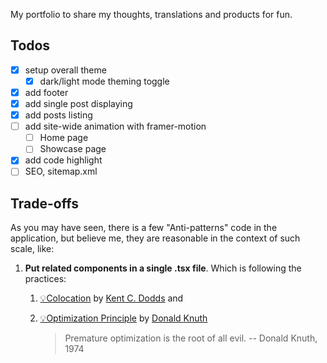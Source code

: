 My portfolio to share my thoughts, translations and products for fun.

## Todos

- [x] setup overall theme
  - [x] dark/light mode theming toggle
- [x] add footer
- [x] add single post displaying
- [x] add posts listing
- [ ] add site-wide animation with framer-motion
  - [ ] Home page
  - [ ] Showcase page
- [x] add code highlight
- [ ] SEO, sitemap.xml

## Trade-offs

As you may have seen, there is a few "Anti-patterns" code in the application,
but believe me, they are reasonable in the context of such scale, like:

1. **Put related components in a single .tsx file**. Which is following the
   practices:

   1. [💡Colocation](https://kentcdodds.com/blog/colocation) by
      [Kent C. Dodds](https://kentcdodds.com/about) and
   1. [💡Optimization Principle](https://www.laws-of-software.com/laws/knuth/) by [Donald Knuth](https://en.wikipedia.org/wiki/Donald_Knuth)
      
      > Premature optimization is the root of all evil. -- Donald Knuth, 1974
